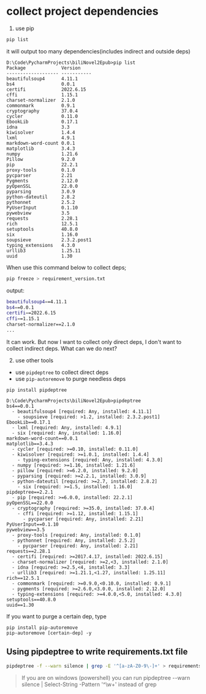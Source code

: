 # collect project dependencies
1. use pip
```bash
pip list
```
it will output too many dependencies(includes indirect and outside deps)
```
D:\Code\PycharmProjects\biliNovel2Epub>pip list
Package             Version
------------------- -----------
beautifulsoup4      4.11.1
bs4                 0.0.1
certifi             2022.6.15
cffi                1.15.1
charset-normalizer  2.1.0
commonmark          0.9.1
cryptography        37.0.4
cycler              0.11.0
EbookLib            0.17.1
idna                3.3
kiwisolver          1.4.4
lxml                4.9.1
markdown-word-count 0.0.1
matplotlib          3.4.3
numpy               1.21.6
Pillow              9.2.0
pip                 22.2.1
proxy-tools         0.1.0
pycparser           2.21
Pygments            2.12.0
pyOpenSSL           22.0.0
pyparsing           3.0.9
python-dateutil     2.8.2
pythonnet           2.5.2
PyUserInput         0.1.10
pywebview           3.5
requests            2.28.1
rich                12.5.1
setuptools          40.8.0
six                 1.16.0
soupsieve           2.3.2.post1
typing_extensions   4.3.0
urllib3             1.25.11
uuid                1.30
``` 
When use this command below to collect deps;
```bash
pip freeze > requirement_version.txt
```
output:
```bash
beautifulsoup4==4.11.1
bs4==0.0.1
certifi==2022.6.15
cffi==1.15.1
charset-normalizer==2.1.0
...
```
It can work. But now I want to collect only direct deps, I don't want to
collect indirect deps. What can we do next?

2. use other tools

- use `pipdeptree` to collect direct deps
- use `pip-autoremove` to purge needless deps

```
pip install pipdeptree
```
```
D:\Code\PycharmProjects\biliNovel2Epub>pipdeptree
bs4==0.0.1
  - beautifulsoup4 [required: Any, installed: 4.11.1]
    - soupsieve [required: >1.2, installed: 2.3.2.post1]
EbookLib==0.17.1
  - lxml [required: Any, installed: 4.9.1]
  - six [required: Any, installed: 1.16.0]
markdown-word-count==0.0.1
matplotlib==3.4.3
  - cycler [required: >=0.10, installed: 0.11.0]
  - kiwisolver [required: >=1.0.1, installed: 1.4.4]
    - typing-extensions [required: Any, installed: 4.3.0]
  - numpy [required: >=1.16, installed: 1.21.6]
  - pillow [required: >=6.2.0, installed: 9.2.0]
  - pyparsing [required: >=2.2.1, installed: 3.0.9]
  - python-dateutil [required: >=2.7, installed: 2.8.2]
    - six [required: >=1.5, installed: 1.16.0]
pipdeptree==2.2.1
  - pip [required: >=6.0.0, installed: 22.2.1]
pyOpenSSL==22.0.0
  - cryptography [required: >=35.0, installed: 37.0.4]
    - cffi [required: >=1.12, installed: 1.15.1]
      - pycparser [required: Any, installed: 2.21]
PyUserInput==0.1.10
pywebview==3.5
  - proxy-tools [required: Any, installed: 0.1.0]
  - pythonnet [required: Any, installed: 2.5.2]
    - pycparser [required: Any, installed: 2.21]
requests==2.28.1
  - certifi [required: >=2017.4.17, installed: 2022.6.15]
  - charset-normalizer [required: >=2,<3, installed: 2.1.0]
  - idna [required: >=2.5,<4, installed: 3.3]
  - urllib3 [required: >=1.21.1,<1.27, installed: 1.25.11]
rich==12.5.1
  - commonmark [required: >=0.9.0,<0.10.0, installed: 0.9.1]
  - pygments [required: >=2.6.0,<3.0.0, installed: 2.12.0]
  - typing-extensions [required: >=4.0.0,<5.0, installed: 4.3.0]
setuptools==40.8.0
uuid==1.30
```
If you want to purge a certain dep, type 
```
pip install pip-autoremove
pip-autoremove [certain-dep] -y
```

## Using pipdeptree to write requirements.txt file 
```bash
pipdeptree -f --warn silence | grep -E '^[a-zA-Z0-9\-]+' > requirements.txt
```
> If you are on windows (powershell) you can run pipdeptree --warn silence | Select-String -Pattern '^\w+' instead of grep